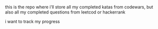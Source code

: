 this is the repo where i'll store all my completed katas from codewars, but also all my completed questions from leetcod or hackerrank 

i want to track my progress
